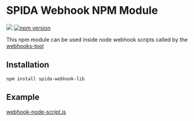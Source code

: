 # SPIDA Webhook NPM Module

![](https://travis-ci.org/spidasoftware/webhooks-tool.svg?branch=master)
[![npm version](https://badge.fury.io/js/spida-webhook-lib.svg)](https://badge.fury.io/js/spida-webhook-lib)

This npm module can be used inside node webhook scripts called by the [webhooks-tool](https://github.com/spidasoftware/webhooks-tool)


## Installation

    npm install spida-webhook-lib

## Example

[webhook-node-script.js](https://github.com/spidasoftware/webhooks-tool/tree/master/examples/webhook-node-script.js)
